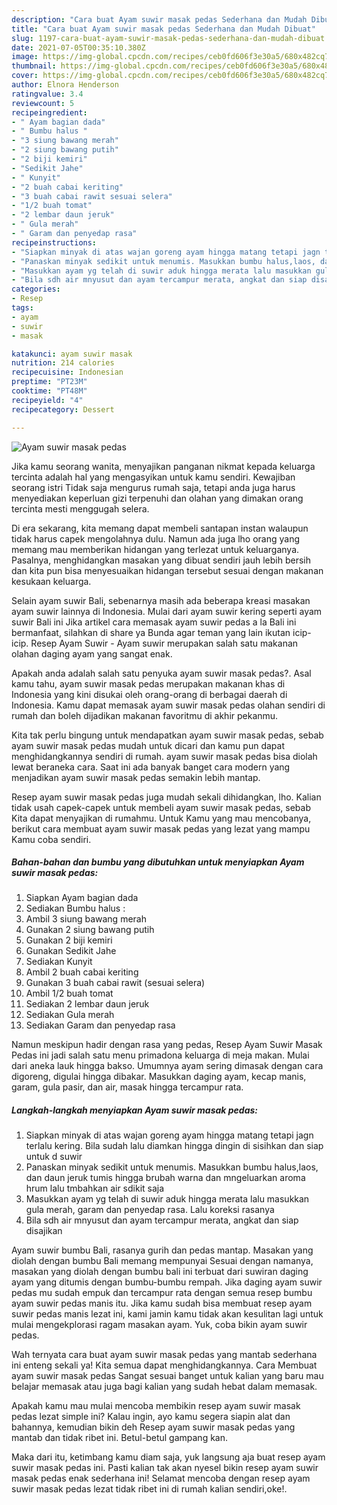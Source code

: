 ```yaml
---
description: "Cara buat Ayam suwir masak pedas Sederhana dan Mudah Dibuat"
title: "Cara buat Ayam suwir masak pedas Sederhana dan Mudah Dibuat"
slug: 1197-cara-buat-ayam-suwir-masak-pedas-sederhana-dan-mudah-dibuat
date: 2021-07-05T00:35:10.380Z
image: https://img-global.cpcdn.com/recipes/ceb0fd606f3e30a5/680x482cq70/ayam-suwir-masak-pedas-foto-resep-utama.jpg
thumbnail: https://img-global.cpcdn.com/recipes/ceb0fd606f3e30a5/680x482cq70/ayam-suwir-masak-pedas-foto-resep-utama.jpg
cover: https://img-global.cpcdn.com/recipes/ceb0fd606f3e30a5/680x482cq70/ayam-suwir-masak-pedas-foto-resep-utama.jpg
author: Elnora Henderson
ratingvalue: 3.4
reviewcount: 5
recipeingredient:
- " Ayam bagian dada"
- " Bumbu halus "
- "3 siung bawang merah"
- "2 siung bawang putih"
- "2 biji kemiri"
- "Sedikit Jahe"
- " Kunyit"
- "2 buah cabai keriting"
- "3 buah cabai rawit sesuai selera"
- "1/2 buah tomat"
- "2 lembar daun jeruk"
- " Gula merah"
- " Garam dan penyedap rasa"
recipeinstructions:
- "Siapkan minyak di atas wajan goreng ayam hingga matang tetapi jagn terlalu kering. Bila sudah lalu diamkan hingga dingin di sisihkan dan siap untuk d suwir"
- "Panaskan minyak sedikit untuk menumis. Masukkan bumbu halus,laos, dan daun jeruk tumis hingga brubah warna dan mngeluarkan aroma hrum lalu tmbahkan air sdikit saja"
- "Masukkan ayam yg telah di suwir aduk hingga merata lalu masukkan gula merah, garam dan penyedap rasa. Lalu koreksi rasanya"
- "Bila sdh air mnyusut dan ayam tercampur merata, angkat dan siap disajikan"
categories:
- Resep
tags:
- ayam
- suwir
- masak

katakunci: ayam suwir masak 
nutrition: 214 calories
recipecuisine: Indonesian
preptime: "PT23M"
cooktime: "PT48M"
recipeyield: "4"
recipecategory: Dessert

---
```



![Ayam suwir masak pedas](https://img-global.cpcdn.com/recipes/ceb0fd606f3e30a5/680x482cq70/ayam-suwir-masak-pedas-foto-resep-utama.jpg)

Jika kamu seorang wanita, menyajikan panganan nikmat kepada keluarga tercinta adalah hal yang mengasyikan untuk kamu sendiri. Kewajiban seorang istri Tidak saja mengurus rumah saja, tetapi anda juga harus menyediakan keperluan gizi terpenuhi dan olahan yang dimakan orang tercinta mesti menggugah selera.

Di era  sekarang, kita memang dapat membeli santapan instan walaupun tidak harus capek mengolahnya dulu. Namun ada juga lho orang yang memang mau memberikan hidangan yang terlezat untuk keluarganya. Pasalnya, menghidangkan masakan yang dibuat sendiri jauh lebih bersih dan kita pun bisa menyesuaikan hidangan tersebut sesuai dengan makanan kesukaan keluarga. 

Selain ayam suwir Bali, sebenarnya masih ada beberapa kreasi masakan ayam suwir lainnya di Indonesia. Mulai dari ayam suwir kering seperti ayam suwir Bali ini Jika artikel cara memasak ayam suwir pedas a la Bali ini bermanfaat, silahkan di share ya Bunda agar teman yang lain ikutan icip-icip. Resep Ayam Suwir - Ayam suwir merupakan salah satu makanan olahan daging ayam yang sangat enak.

Apakah anda adalah salah satu penyuka ayam suwir masak pedas?. Asal kamu tahu, ayam suwir masak pedas merupakan makanan khas di Indonesia yang kini disukai oleh orang-orang di berbagai daerah di Indonesia. Kamu dapat memasak ayam suwir masak pedas olahan sendiri di rumah dan boleh dijadikan makanan favoritmu di akhir pekanmu.

Kita tak perlu bingung untuk mendapatkan ayam suwir masak pedas, sebab ayam suwir masak pedas mudah untuk dicari dan kamu pun dapat menghidangkannya sendiri di rumah. ayam suwir masak pedas bisa diolah lewat beraneka cara. Saat ini ada banyak banget cara modern yang menjadikan ayam suwir masak pedas semakin lebih mantap.

Resep ayam suwir masak pedas juga mudah sekali dihidangkan, lho. Kalian tidak usah capek-capek untuk membeli ayam suwir masak pedas, sebab Kita dapat menyajikan di rumahmu. Untuk Kamu yang mau mencobanya, berikut cara membuat ayam suwir masak pedas yang lezat yang mampu Kamu coba sendiri.

<!--inarticleads1-->

##### Bahan-bahan dan bumbu yang dibutuhkan untuk menyiapkan Ayam suwir masak pedas:

1. Siapkan  Ayam bagian dada
1. Sediakan  Bumbu halus :
1. Ambil 3 siung bawang merah
1. Gunakan 2 siung bawang putih
1. Gunakan 2 biji kemiri
1. Gunakan Sedikit Jahe
1. Sediakan  Kunyit
1. Ambil 2 buah cabai keriting
1. Gunakan 3 buah cabai rawit (sesuai selera)
1. Ambil 1/2 buah tomat
1. Sediakan 2 lembar daun jeruk
1. Sediakan  Gula merah
1. Sediakan  Garam dan penyedap rasa


Namun meskipun hadir dengan rasa yang pedas, Resep Ayam Suwir Masak Pedas ini jadi salah satu menu primadona keluarga di meja makan. Mulai dari aneka lauk hingga bakso. Umumnya ayam sering dimasak dengan cara digoreng, digulai hingga dibakar. Masukkan daging ayam, kecap manis, garam, gula pasir, dan air, masak hingga tercampur rata. 

<!--inarticleads2-->

##### Langkah-langkah menyiapkan Ayam suwir masak pedas:

1. Siapkan minyak di atas wajan goreng ayam hingga matang tetapi jagn terlalu kering. Bila sudah lalu diamkan hingga dingin di sisihkan dan siap untuk d suwir
1. Panaskan minyak sedikit untuk menumis. Masukkan bumbu halus,laos, dan daun jeruk tumis hingga brubah warna dan mngeluarkan aroma hrum lalu tmbahkan air sdikit saja
1. Masukkan ayam yg telah di suwir aduk hingga merata lalu masukkan gula merah, garam dan penyedap rasa. Lalu koreksi rasanya
1. Bila sdh air mnyusut dan ayam tercampur merata, angkat dan siap disajikan


Ayam suwir bumbu Bali, rasanya gurih dan pedas mantap. Masakan yang diolah dengan bumbu Bali memang mempunyai Sesuai dengan namanya, masakan yang diolah dengan bumbu bali ini terbuat dari suwiran daging ayam yang ditumis dengan bumbu-bumbu rempah. Jika daging ayam suwir pedas mu sudah empuk dan tercampur rata dengan semua resep bumbu ayam suwir pedas manis itu. Jika kamu sudah bisa membuat resep ayam suwir pedas manis lezat ini, kami jamin kamu tidak akan kesulitan lagi untuk mulai mengekplorasi ragam masakan ayam. Yuk, coba bikin ayam suwir pedas. 

Wah ternyata cara buat ayam suwir masak pedas yang mantab sederhana ini enteng sekali ya! Kita semua dapat menghidangkannya. Cara Membuat ayam suwir masak pedas Sangat sesuai banget untuk kalian yang baru mau belajar memasak atau juga bagi kalian yang sudah hebat dalam memasak.

Apakah kamu mau mulai mencoba membikin resep ayam suwir masak pedas lezat simple ini? Kalau ingin, ayo kamu segera siapin alat dan bahannya, kemudian bikin deh Resep ayam suwir masak pedas yang mantab dan tidak ribet ini. Betul-betul gampang kan. 

Maka dari itu, ketimbang kamu diam saja, yuk langsung aja buat resep ayam suwir masak pedas ini. Pasti kalian tak akan nyesel bikin resep ayam suwir masak pedas enak sederhana ini! Selamat mencoba dengan resep ayam suwir masak pedas lezat tidak ribet ini di rumah kalian sendiri,oke!.

